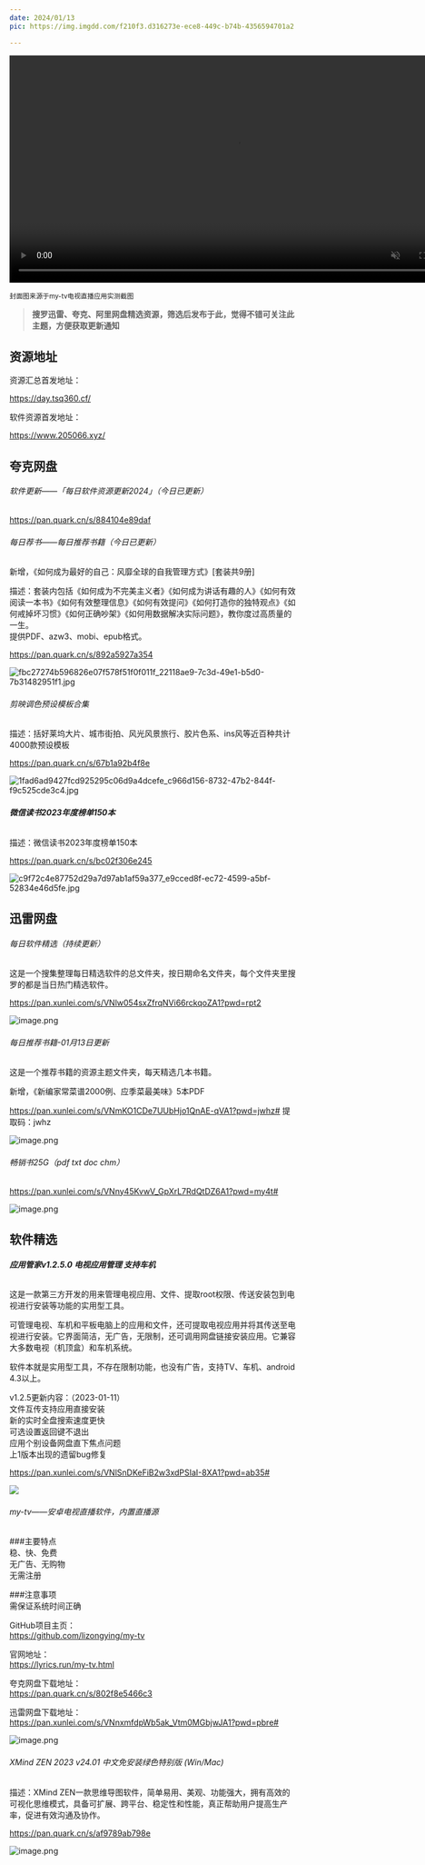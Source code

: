 ```yaml
---
date: 2024/01/13
pic: https://img.imgdd.com/f210f3.d316273e-ece8-449c-b74b-4356594701a2.png

---
```


<video width="800px" preload muted autoplay loop><source src="https://cdn.fliggy.com/upic/BDf4l0.mp4" type="video/mp4" poster="https://i.postimg.cc/j26cp27Y/image.png"></video>

<small>封面图来源于my-tv电视直播应用实测截图</small>

> **搜罗迅雷、夸克、阿里网盘精选资源，筛选后发布于此，觉得不错可关注此主题，方便获取更新通知**

## 资源地址

资源汇总首发地址：

 https://day.tsq360.cf/

软件资源首发地址：

https://www.205066.xyz/

## 夸克网盘

###### 软件更新——「每日软件资源更新2024」（今日已更新）

https://pan.quark.cn/s/884104e89daf

###### 每日荐书——每日推荐书籍（今日已更新）

新增，《如何成为最好的自己：风靡全球的自我管理方式》[套装共9册]  

描述：套装内包括《如何成为不完美主义者》《如何成为讲话有趣的人》《如何有效阅读一本书》《如何有效整理信息》《如何有效提问》《如何打造你的独特观点》《如何戒掉坏习惯》《如何正确吵架》《如何用数据解决实际问题》，教你度过高质量的一生。  
提供PDF、azw3、mobi、epub格式。

https://pan.quark.cn/s/892a5927a354

![fbc27274b596826e07f578f51f0f011f_22118ae9-7c3d-49e1-b5d0-7b31482951f1.jpg](https://img.imgdd.com/f210f3.d48e7b31-1721-4345-a80d-ceebd4dbf877.jpg)

###### 剪映调色预设模板合集

描述：括好莱坞大片、城市街拍、风光风景旅行、胶片色系、ins风等近百种共计4000款预设模板

https://pan.quark.cn/s/67b1a92b4f8e

![1fad6ad9427fcd925295c06d9a4dcefe_c966d156-8732-47b2-844f-f9c525cde3c4.jpg](https://img.imgdd.com/f210f3.3a88c31b-3c05-41d7-931b-a4c04a8cb108.jpg)

###### **微信读书2023年度榜单150本**

描述：微信读书2023年度榜单150本

https://pan.quark.cn/s/bc02f306e245

![c9f72c4e87752d29a7d97ab1af59a377_e9cced8f-ec72-4599-a5bf-52834e46d5fe.jpg](https://img.imgdd.com/f210f3.b801cb2c-de3b-42e1-939e-80d18f6434cb.jpg)

## 迅雷网盘

###### 每日软件精选（持续更新）

这是一个搜集整理每日精选软件的总文件夹，按日期命名文件夹，每个文件夹里搜罗的都是当日热门精选软件。

https://pan.xunlei.com/s/VNlw054sxZfrqNVi66rckqoZA1?pwd=rpt2

![image.png](https://img.imgdd.com/f210f3.1bf49c36-2c51-46ef-8ea4-5bd75a90b9ab.png)

###### 每日推荐书籍-01月13日更新

这是一个推荐书籍的资源主题文件夹，每天精选几本书籍。

新增，《新编家常菜谱2000例、应季菜最美味》5本PDF

https://pan.xunlei.com/s/VNmKO1CDe7UUbHjo1QnAE-qVA1?pwd=jwhz# 提取码：jwhz

![image.png](https://img.imgdd.com/f210f3.9849d4d4-6c03-4495-aa4b-b474a4e922d8.png)

###### 畅销书25G（pdf txt doc chm）

https://pan.xunlei.com/s/VNny45KvwV_GpXrL7RdQtDZ6A1?pwd=my4t# 

![image.png](https://img.imgdd.com/f210f3.e5194ee2-507f-4429-8229-9f116aeb0e48.png)

## 软件精选

###### **应用管家v1.2.5.0 电视应用管理 支持车机**

这是一款第三方开发的用来管理电视应用、文件、提取root权限、传送安装包到电视进行安装等功能的实用型工具。

可管理电视、车机和平板电脑上的应用和文件，还可提取电视应用并将其传送至电视进行安装。它界面简洁，无广告，无限制，还可调用网盘链接安装应用。它兼容大多数电视（机顶盒）和车机系统。

软件本就是实用型工具，不存在限制功能，也没有广告，支持TV、车机、android 4.3以上。

v1.2.5更新内容：（2023-01-11）  
文件互传支持应用直接安装  
新的实时全盘搜索速度更快  
可选设置返回键不退出  
应用个别设备网盘直下焦点问题  
上1版本出现的遗留bug修复

https://pan.xunlei.com/s/VNlSnDKeFiB2w3xdPSIaI-8XA1?pwd=ab35#

![](https://img.imgdd.com/f210f3.4f364096-f42c-4bf7-8861-6473eb55fd72.png)

###### my-tv——安卓电视直播软件，内置直播源

###主要特点  
稳、快、免费  
无广告、无购物  
无需注册  

###注意事项  
需保证系统时间正确  

GitHub项目主页：  
https://github.com/lizongying/my-tv  

官网地址：  
https://lyrics.run/my-tv.html

夸克网盘下载地址：  
https://pan.quark.cn/s/802f8e5466c3  

迅雷网盘下载地址：  
https://pan.xunlei.com/s/VNnxmfdpWb5ak_Vtm0MGbjwJA1?pwd=pbre#

![image.png](https://img.imgdd.com/f210f3.d316273e-ece8-449c-b74b-4356594701a2.png)

###### XMind ZEN 2023 v24.01 中文免安装绿色特别版 (Win/Mac)

描述：XMind ZEN一款思维导图软件，简单易用、美观、功能强大，拥有高效的可视化思维模式，具备可扩展、跨平台、稳定性和性能，真正帮助用户提高生产率，促进有效沟通及协作。

https://pan.quark.cn/s/af9789ab798e

![image.png](https://img.imgdd.com/f210f3.bf888952-e9b9-443e-bd62-5508f320952f.png)

